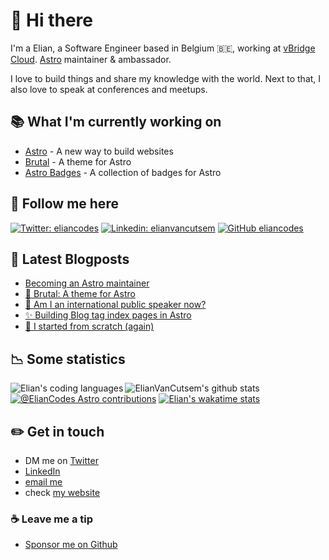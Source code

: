 # 👋 Hi there

I'm a Elian, a Software Engineer based in Belgium 🇧🇪, working at [vBridge Cloud](https://www.vbridge.eu). [Astro](https://astro.build) maintainer & ambassador.

I love to build things and share my knowledge with the world. Next to that, I also love to speak at conferences and meetups.

## 📚 What I'm currently working on

- [Astro](https://astro.build) - A new way to build websites
- [Brutal](https://brutal.elian.codes) - A theme for Astro
- [Astro Badges](https://astro.badg.es) - A collection of badges for Astro

## 🤟 Follow me here

[![Twitter: eliancodes](https://img.shields.io/twitter/follow/eliancodes?style=social)](https://twitter.com/eliancodes)
[![Linkedin: elianvancutsem](https://img.shields.io/badge/-ElianVanCutsem-blue?style=flat-square&logo=Linkedin&logoColor=white&link=https://www.linkedin.com/in/elianvancutsem/)](https://www.linkedin.com/in/elianvancutsem/)
[![GitHub eliancodes](https://img.shields.io/github/followers/eliancodes?label=follow-eliancodes&style=social)](https://github.com/eliancodes)

## 📝 Latest Blogposts

<!-- BLOG-POST-LIST:START -->
- [Becoming an Astro maintainer](https://www.elian.codes/blog/23-04-12-becoming-an-astro-maintainer/)
- [🍱 Brutal: A theme for Astro](https://www.elian.codes/blog/23-03-01-publishing-brutal-theme/)
- [🎤 Am I an international public speaker now?](https://www.elian.codes/blog/23-02-21-am-i-an-international-public-speaker-now/)
- [✨ Building Blog tag index pages in Astro](https://www.elian.codes/blog/23-02-19-building-blog-tag-index-pages-in-astro/)
- [🎉 I started from scratch &lpar;again&rpar;](https://www.elian.codes/blog/23-02-15-i-started-from-scratch/)
<!-- BLOG-POST-LIST:END -->

## 📉 Some statistics

![ElianVanCutsem's github stats](https://github-readme-stats.vercel.app/api?username=eliancodes&show_icons=true&hide_border=true)
<img align="left" src="https://github-readme-stats.vercel.app/api/top-langs/?username=eliancodes&theme=light&hide=css,HTML,Jupyter%20Notebook&layout=compact&langs_count=20" alt="Elian's coding languages" /><br />
[![@ElianCodes Astro contributions](https://astro.badg.es/v1/contributor/ElianCodes.svg)](https://astro.badg.es/v1/contributor/ElianCodes/)
[![Elian's wakatime stats](https://github-readme-stats.vercel.app/api/wakatime?username=elianvancutsem&layout=compact)](https://github.com/eliancodes)

## ✏️ Get in touch

- DM me on [Twitter](https://www.twitter.com/eliancodes)
- [LinkedIn](https://www.linkedin.com/in/elianvancutsem/)
- [email me](mailto:hello@elian.codes)
- check [my website](https://www.elian.codes)

### ☕️ Leave me a tip

- [Sponsor me on Github](https://github.com/sponsors/eliancodes)

